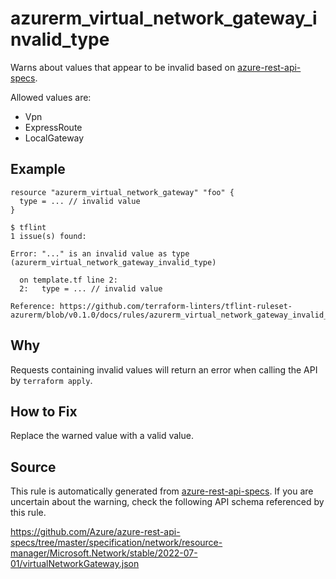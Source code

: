 <!--- This file generated by `tools/apispec-rule-gen/main.go`. DO NOT EDIT --->

# azurerm_virtual_network_gateway_invalid_type

Warns about values that appear to be invalid based on [azure-rest-api-specs](https://github.com/Azure/azure-rest-api-specs).

Allowed values are:
- Vpn
- ExpressRoute
- LocalGateway

## Example

```hcl
resource "azurerm_virtual_network_gateway" "foo" {
  type = ... // invalid value
}
```

```
$ tflint
1 issue(s) found:

Error: "..." is an invalid value as type (azurerm_virtual_network_gateway_invalid_type)

  on template.tf line 2:
  2:   type = ... // invalid value

Reference: https://github.com/terraform-linters/tflint-ruleset-azurerm/blob/v0.1.0/docs/rules/azurerm_virtual_network_gateway_invalid_type.md

```

## Why

Requests containing invalid values will return an error when calling the API by `terraform apply`.

## How to Fix

Replace the warned value with a valid value.

## Source

This rule is automatically generated from [azure-rest-api-specs](https://github.com/Azure/azure-rest-api-specs). If you are uncertain about the warning, check the following API schema referenced by this rule.

https://github.com/Azure/azure-rest-api-specs/tree/master/specification/network/resource-manager/Microsoft.Network/stable/2022-07-01/virtualNetworkGateway.json
